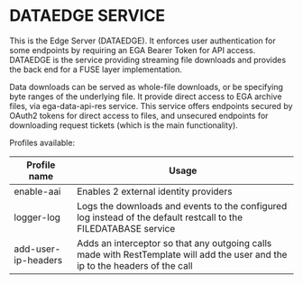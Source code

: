 # DATAEDGE SERVICE

This is the Edge Server (DATAEDGE). It enforces user authentication for some endpoints by requiring an EGA Bearer Token for API access. DATAEDGE is the service providing streaming file downloads and provides the back end for a FUSE layer implementation. 

Data downloads can be served as whole-file downloads, or be specifying byte ranges of the underlying file. It provide direct access to EGA archive files, via ega-data-api-res service. This service offers endpoints secured by OAuth2 tokens for direct access to files, and unsecured endpoints for downloading request tickets (which is the main functionality).

Profiles available:

| Profile name | Usage |
| ------------- | ------------- |
|enable-aai  | Enables 2 external identity providers  |
|logger-log  | Logs the downloads and events to the configured log instead of the default restcall to the FILEDATABASE service |
|add-user-ip-headers  | Adds an interceptor so that any outgoing calls made with  RestTemplate will add the user and the ip to the headers of the call |
